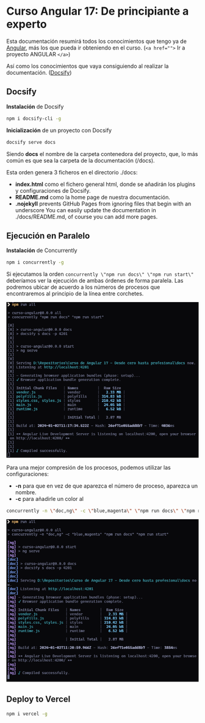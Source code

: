 # Curso Angular 17: De principiante a experto

Esta documentación resumirá todos los conocimientos que tengo ya de [Angular](https://angular.dev), más los que pueda ir obteniendo en el curso.
(`<a href="">` Ir a proyecto ANGULAR `</a>`)

Así como los conocimientos que vaya consiguiendo al realizar la documentación. ([Docsify](https://docsify.js.org/#/))

## Docsify

**Instalación** de Docsify

```bash
npm i docsify-cli -g
```

**Inicialización** de un proyecto con Docsify

```bash
docsify serve docs
```

Siendo **docs** el nombre de la carpeta contenedora del proyecto, que, lo más común es que sea la carpeta de la documentación (/docs).

Esta orden genera 3 ficheros en el directorio ./docs:

* **index.html** como el fichero general html, donde se añadirán los plugins y configuraciones de Docsify.
* **README.md** como la home page de nuestra documentación.
* **.nojekyll** prevents GitHub Pages from ignoring files that begin with an underscore
  You can easily update the documentation in ./docs/README.md, of course you can add more pages.

## Ejecución en Paralelo

**Instalación** de Concurrently

```bash
npm i concurrently -g
```

Si ejecutamos la orden `concurrently \"npm run docs\" \"npm run start\"` deberíamos ver la ejecución de ambas órdenes de forma paralela. Las podremos ubicar de acuerdo a los números de procesos que encontraremos al principio de la línea entre corchetes.

![Concurrently base](./assets/csc.png)

Para una mejor compresión de los procesos, podemos utilizar las configuraciones:

* **-n** para que en vez de que aparezca el número de proceso, aparezca un nombre.
* **-c** para añadirle un color al

```bash
concurrently -n \"doc,ng\" -c \"blue,magenta\" \"npm run docs\" \"npm run start\"
```

![Concurrently con minima configuracion](./assets/ccc.png)

## Deploy to Vercel
```bash
npm i vercel -g
```
